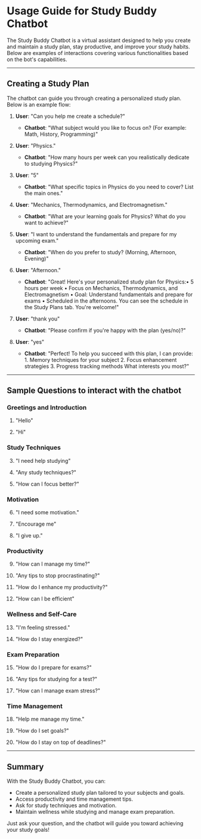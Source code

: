 # Usage Guide for Study Buddy Chatbot

The Study Buddy Chatbot is a virtual assistant designed to help you create and maintain a study plan, stay productive, and improve your study habits. Below are examples of interactions covering various functionalities based on the bot's capabilities.

---

## Creating a Study Plan

The chatbot can guide you through creating a personalized study plan. Below is an example flow:

1. **User**: "Can you help me create a schedule?"

   - **Chatbot**: "What subject would you like to focus on? (For example: Math, History, Programming)"

2. **User**: "Physics."

   - **Chatbot**: "How many hours per week can you realistically dedicate to studying Physics?"

3. **User**: "5"

   - **Chatbot**: "What specific topics in Physics do you need to cover? List the main ones."

4. **User**: "Mechanics, Thermodynamics, and Electromagnetism."

   - **Chatbot**: "What are your learning goals for Physics? What do you want to achieve?"

5. **User**: "I want to understand the fundamentals and prepare for my upcoming exam."

   - **Chatbot**: "When do you prefer to study? (Morning, Afternoon, Evening)"

6. **User**: "Afternoon."

   - **Chatbot**: "Great! Here's your personalized study plan for Physics:• 5 hours per week • Focus on Mechanics, Thermodynamics, and Electromagnetism • Goal: Understand fundamentals and prepare for exams • Scheduled in the afternoons. You can see the schedule in the Study Plans tab. You're welcome!"

7. **User**: "thank you"

   - **Chatbot**: "Please confirm if you're happy with the plan (yes/no)?"

8. **User**: "yes"
   - **Chatbot**: "Perfect! To help you succeed with this plan, I can provide: 1. Memory techniques for your subject 2. Focus enhancement strategies 3. Progress tracking methods What interests you most?"

---

## Sample Questions to interact with the chatbot

### Greetings and Introduction

1. "Hello"

2. "Hi"

### Study Techniques

3. "I need help studying"

4. "Any study techniques?"

5. "How can I focus better?"

### Motivation

6. "I need some motivation."

7. "Encourage me"

8. "I give up."

### Productivity

9. "How can I manage my time?"

10. "Any tips to stop procrastinating?"

11. "How do I enhance my productivity?"

12. "How can I be efficient"

### Wellness and Self-Care

13. "I'm feeling stressed."

14. "How do I stay energized?"

### Exam Preparation

15. "How do I prepare for exams?"

16. "Any tips for studying for a test?"

17. "How can I manage exam stress?"

### Time Management

18. "Help me manage my time."

19. "How do I set goals?"

20. "How do I stay on top of deadlines?"

---

## Summary

With the Study Buddy Chatbot, you can:

- Create a personalized study plan tailored to your subjects and goals.
- Access productivity and time management tips.
- Ask for study techniques and motivation.
- Maintain wellness while studying and manage exam preparation.

Just ask your question, and the chatbot will guide you toward achieving your study goals!
